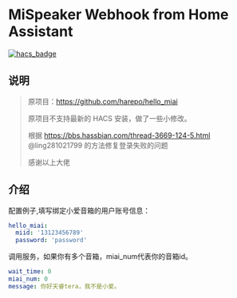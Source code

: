 # MiSpeaker Webhook from Home Assistant

[![hacs_badge](https://img.shields.io/badge/HACS-Default-orange.svg)](https://github.com/custom-components/hacs)

## 说明

> 原项目：<https://github.com/harepo/hello_miai>
> 
> 原项目不支持最新的 HACS 安装，做了一些小修改。
> 
> 根据 https://bbs.hassbian.com/thread-3669-124-5.html @ling281021799 的方法修复登录失败的问题
> 
> 感谢以上大佬


## 介绍

配置例子,填写绑定小爱音箱的用户账号信息：

```yaml
hello_miai:
  miid: '13123456789'
  password: 'password'
```

调用服务，如果你有多个音箱，miai_num代表你的音箱id。

```yaml
wait_time: 0
miai_num: 0
message: 你好天睿tera，我不是小爱。
```
